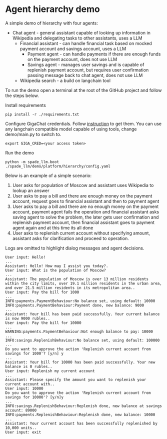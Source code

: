 # Agent hierarchy demo

A simple demo of hierarchy with four agents:
* Chat agent - general assistant capable of looking up information in Wikipedia and delegating tasks to other assistants, uses a LLM
    * Financial assistant - can handle financial task based on mocked payment account and savings account, uses a LLM
        * Payment agent - can handle payments if there are enough funds on the payment account, does not use LLM
        * Savings agent - manages user savings and is capable of replenish payment account, but requires user confirmation passing message back to chat agent, does not use LLM
    * Wikipedia search - a build on langchain tool

To run the demo open a terminal at the root of the GitHub project and follow the steps below.

Install requirements
```
pip install -r ./requirements.txt
```

Configure GigaChat credentials. Follow [instruction](https://developers.sber.ru/docs/ru/gigachat/individuals-quickstart)
to get them. You can use any langchain compatible model capable of using tools, change demo/main.py to switch to.
```
export GIGA_CRED=<your access token>
```

Run the demo

```
python -m spade_llm.boot ./spade_llm/demo/platform/hierarchy/config.yaml
```

Below is an example of a simple scenario:
1. User asks for population of Moscow and assistant uses Wikipedia to lookup an answer
2. User asks to pay a bill and there are enough money on the payment account, request goes to financial assistant and then to payment agent
3. User asks to pay a bill and there are no enough money on the payment account, payment agent fails the operation and financial assistant asks saving agent to solve the problem, the later gets user confirmation and replenish payment account, then financial assistant goes to payment agent again and at this time its all done
4. User asks to replenish current account without specifying amount, assistant asks for clarification and proceed to operation. 

Logs are omitted to highlight dialog messages and agent decisions.
```
User input: Hello!
...
Assistant: Hello! How may I assist you today?.
User input: What is the population of Moscow?
...
Assistant: The population of Moscow is over 13 million residents within the city limits, over 19.1 million residents in the urban area, and over 21.5 million residents in its metropolitan area..
User input: Pay the bill for 1000
...
INFO:payments.PaymentBehaviour:No balance set, using default: 10000
INFO:payments.PaymentBehaviour:Payment done, new balance: 9000
...
Assistant: Your bill has been paid successfully. Your current balance is now 9000 rubles..
User input: Pay the bill for 10000
...
WARNING:payments.PaymentBehaviour:Not enough balance to pay: 10000
...
INFO:savings.ReplenishBehaviour:No balance set, using default: 100000
...
Do you want to approve the action 'Replenish current account from savings for 1000'? [y/n] y
...
Assistant: Your bill for 10000 has been paid successfully. Your new balance is 0 rubles..
User input: Replenish my current account
...
Assistant: Please specify the amount you want to replenish your current account with..
User input: 10000
Do you want to approve the action 'Replenish current account from savings for 10000'? [y/n]y
...
INFO:savings.ReplenishBehaviour:Replenish done, new balance at savings account: 89000
INFO:payments.ReplenishBehaviour:Replenish done, new balance: 10000
...
Assistant: Your current account has been successfully replenished by 10,000 units..
User input: exit
```
